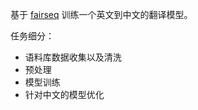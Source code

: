 基于 [fairseq](https://github.com/pytorch/fairseq/tree/master/examples/translation) 训练一个英文到中文的翻译模型。

任务细分：

* 语料库数据收集以及清洗
* 预处理
* 模型训练
* 针对中文的模型优化
